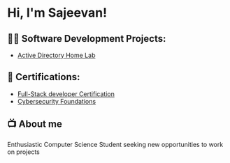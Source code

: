 <h1>Hi, I'm Sajeevan! <br/>

<h2>👨‍💻 Software Development Projects:</h2>

  - [Active Directory Home Lab](https://github.com/sajeevan09)
    
<h2>📜 Certifications: </h2>

  - [Full-Stack developer Certification](https://imgur.com/pQhevQf)
  - [Cybersecurity Foundations](https://imgur.com/R0Drfne)


<h2>📺 About me</h2>
Enthusiastic Computer Science Student seeking new opportunities to work on projects




[linkedin]: https://linkedin.com/in/psajeevan

